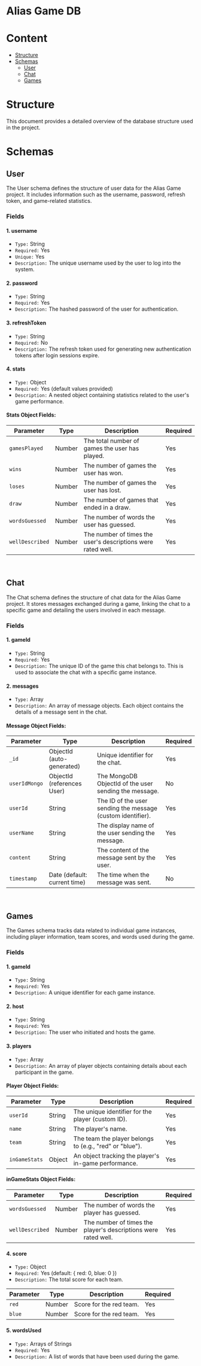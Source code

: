 # Alias Game DB

# Content


  - [Structure](#structure)
  - [Schemas](#schemas)
    -  [User](#user)
    -  [Chat](#chat)
    -  [Games](#games)

# Structure

This document provides a detailed overview of the database structure used in the project.

# Schemas

## User
The User schema defines the structure of user data for the Alias Game project. It includes information such as the username, password, refresh token, and game-related statistics.

### Fields

#### 1. username
- `Type:` String
- `Required:` Yes
- `Unique:` Yes
- `Description:` The unique username used by the user to log into the system.

#### 2. password
- `Type:` String
- `Required:` Yes
- `Description:` The hashed password of the user for authentication.

#### 3. refreshToken
- `Type:` String
- `Required:` No
- `Description:` The refresh token used for generating new authentication tokens after login sessions expire.

#### 4. stats
- `Type:` Object
- `Required:` Yes (default values provided)
- `Description:` A nested object containing statistics related to the user's game performance.

#### Stats Object Fields:

| Parameter | Type | Description | Required |
| --- | --- | --- | --- |
| `gamesPlayed` | Number | The total number of games the user has played. | Yes |
| `wins` | Number | The number of games the user has won. | Yes |
| `loses` | Number | The number of games the user has lost. | Yes |
| `draw` | Number | The number of games that ended in a draw. | Yes |
| `wordsGuessed	` | Number | The number of words the user has guessed. | Yes |
| `wellDescribed` | Number | The number of times the user's descriptions were rated well. | Yes |

<br>

## Chat
The Chat schema defines the structure of chat data for the Alias Game project. It stores messages exchanged during a game, linking the chat to a specific game and detailing the users involved in each message.

### Fields

#### 1. gameId
- `Type:` String
- `Required:` Yes
- `Description:` The unique ID of the game this chat belongs to. This is used to associate the chat with a specific game instance.

#### 2. messages
- `Type:` Array
- `Description:` An array of message objects. Each object contains the details of a message sent in the chat.
#### Message Object Fields:

| Parameter | Type | Description | Required |
| --- | --- | --- | --- |
| `_id` | ObjectId (auto-generated) | Unique identifier for the chat. | Yes |
| `userIdMongo` | ObjectId (references User) | The MongoDB ObjectId of the user sending the message. | No |
| `userId` | String | The ID of the user sending the message (custom identifier). | Yes |
| `userName` | String | The display name of the user sending the message. | Yes |
| `content` | String | The content of the message sent by the user. | Yes |
| `timestamp` | Date (default: current time) | The time when the message was sent. | No |


<br>

## Games
The Games schema tracks data related to individual game instances, including player information, team scores, and words used during the game.

### Fields

#### 1. gameId
- `Type:` String
- `Required:` Yes
- `Description:` A unique identifier for each game instance.

#### 2. host
- `Type:` String
- `Required:` Yes
- `Description:` The user who initiated and hosts the game.

#### 3. players
- `Type:` Array
- `Description:` An array of player objects containing details about each participant in the game.

#### Player Object Fields:

| Parameter | Type | Description | Required |
| --- | --- | --- | --- |
| `userId` | String | The unique identifier for the player (custom ID). | Yes |
| `name` | String | The player's name. | Yes |
| `team` | String | The team the player belongs to (e.g., "red" or "blue"). | Yes |
| `inGameStats` | Object | An object tracking the player's in-game performance. | Yes |

#### inGameStats Object Fields:

| Parameter | Type | Description | Required |
| --- | --- | --- | --- |
| `wordsGuessed` | Number | The number of words the player has guessed. | Yes |
| `wellDescribed` | Number | The number of times the player's descriptions were rated well. | Yes |

#### 4. score
- `Type:` Object
- `Required:` Yes (default: { red: 0, blue: 0 })
- `Description:` The total score for each team.

| Parameter | Type | Description | Required |
| --- | --- | --- | --- |
| `red` | Number | Score for the red team. | Yes |
| `blue` | Number | Score for the red team. | Yes |

#### 5. wordsUsed
- `Type:` Arrays of Strings
- `Required:` Yes
- `Description:` A list of words that have been used during the game.

<br>




